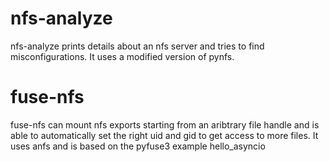# nfs-analyze
nfs-analyze prints details about an nfs server and tries to find misconfigurations.
It uses a modified version of pynfs.

# fuse-nfs
fuse-nfs can mount nfs exports starting from an aribtrary file handle and is able to automatically set the right uid and gid to get access to more files.
It uses anfs and is based on the pyfuse3 example hello\_asyncio
